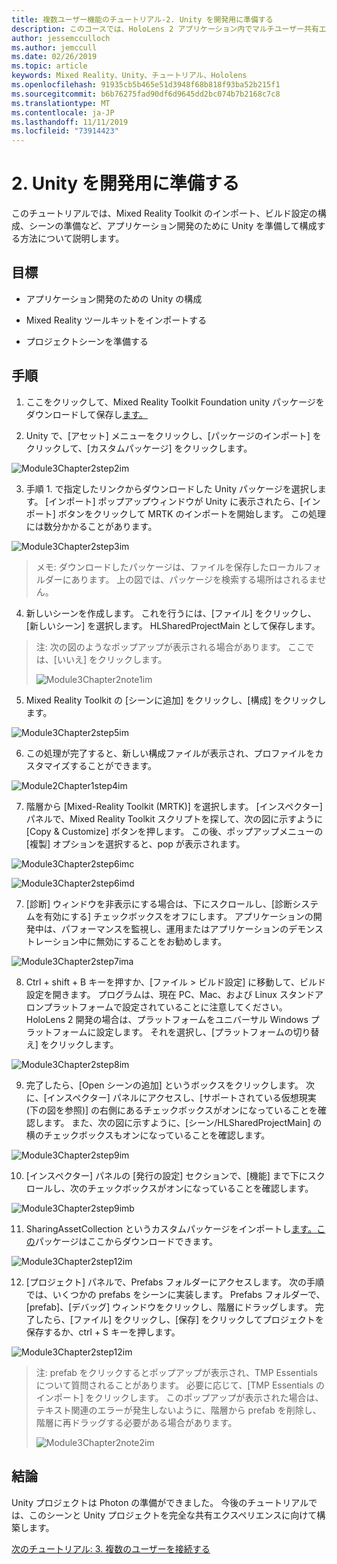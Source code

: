 ```yaml
---
title: 複数ユーザー機能のチュートリアル-2. Unity を開発用に準備する
description: このコースでは、HoloLens 2 アプリケーション内でマルチユーザー共有エクスペリエンスを実装する方法について説明します。
author: jessemcculloch
ms.author: jemccull
ms.date: 02/26/2019
ms.topic: article
keywords: Mixed Reality、Unity、チュートリアル、Hololens
ms.openlocfilehash: 91935cb5b465e51d3948f68b818f93ba52b215f1
ms.sourcegitcommit: b6b76275fad90df6d9645dd2bc074b7b2168c7c8
ms.translationtype: MT
ms.contentlocale: ja-JP
ms.lasthandoff: 11/11/2019
ms.locfileid: "73914423"
---
```

# <a name="2-getting-unity-ready-for-development"></a>2. Unity を開発用に準備する 


このチュートリアルでは、Mixed Reality Toolkit のインポート、ビルド設定の構成、シーンの準備など、アプリケーション開発のために Unity を準備して構成する方法について説明します。

## <a name="objectives"></a>目標

- アプリケーション開発のための Unity の構成

- Mixed Reality ツールキットをインポートする

- プロジェクトシーンを準備する

## <a name="instructions"></a>手順

1. ここをクリックして、Mixed Reality Toolkit Foundation unity パッケージをダウンロードして保存し[ます。](https://github.com/microsoft/MixedRealityToolkit-Unity/releases/download/v2.1.0/Microsoft.MixedReality.Toolkit.Unity.Foundation.2.1.0.unitypackage)

2. Unity で、[アセット] メニューをクリックし、[パッケージのインポート] をクリックして、[カスタムパッケージ] をクリックします。

![Module3Chapter2step2im](images/module3chapter2step2im.PNG)

3. 手順 1. で指定したリンクからダウンロードした Unity パッケージを選択します。 [インポート] ポップアップウィンドウが Unity に表示されたら、[インポート] ボタンをクリックして MRTK のインポートを開始します。 この処理には数分かかることがあります。

![Module3Chapter2step3im](images/module3chapter2step3im.PNG)

> メモ: ダウンロードしたパッケージは、ファイルを保存したローカルフォルダーにあります。 上の図では、パッケージを検索する場所はされるません。

4. 新しいシーンを作成します。 これを行うには、[ファイル] をクリックし、[新しいシーン] を選択します。 HLSharedProjectMain として保存します。

> 注: 次の図のようなポップアップが表示される場合があります。 ここでは、[いいえ] をクリックします。
>
> ![Module3Chapter2note1im](images/module3chapter2note1im.PNG)

5. Mixed Reality Toolkit の [シーンに追加] をクリックし、[構成] をクリックします。

![Module3Chapter2step5im](images/module3chapter2step5im.PNG)

6. この処理が完了すると、新しい構成ファイルが表示され、プロファイルをカスタマイズすることができます。 

![Module2Chapter1step4im](images/Module2Chapter1step4im.PNG)

7. 階層から [Mixed-Reality Toolkit (MRTK)] を選択します。 [インスペクター] パネルで、Mixed Reality Toolkit スクリプトを探して、次の図に示すように [Copy & Customize] ボタンを押します。  この後、ポップアップメニューの [複製] オプションを選択すると、pop が表示されます。

![Module3Chapter2step6imc](images/module3chapter2step6imc.PNG)

![Module3Chapter2step6imd](images/module3chapter2step6imd.PNG)

7. [診断] ウィンドウを非表示にする場合は、下にスクロールし、[診断システムを有効にする] チェックボックスをオフにします。 アプリケーションの開発中は、パフォーマンスを監視し、運用またはアプリケーションのデモンストレーション中に無効にすることをお勧めします。 

![Module3Chapter2step7ima](images/module3chapter2step7ima.PNG)

8. Ctrl + shift + B キーを押すか、[ファイル > ビルド設定] に移動して、ビルド設定を開きます。 プログラムは、現在 PC、Mac、および Linux スタンドアロンプラットフォームで設定されていることに注意してください。 HoloLens 2 開発の場合は、プラットフォームをユニバーサル Windows プラットフォームに設定します。 それを選択し、[プラットフォームの切り替え] をクリックします。

![Module3Chapter2step8im](images/module3chapter2step8im.PNG)

9. 完了したら、[Open シーンの追加] というボックスをクリックします。 次に、[インスペクター] パネルにアクセスし、[サポートされている仮想現実 (下の図を参照)] の右側にあるチェックボックスがオンになっていることを確認します。 また、次の図に示すように、[シーン/HLSharedProjectMain] の横のチェックボックスもオンになっていることを確認します。

![Module3Chapter2step9im](images/module3chapter2step9im.PNG)

10. [インスペクター] パネルの [発行の設定] セクションで、[機能] まで下にスクロールし、次のチェックボックスがオンになっていることを確認します。

![Module3Chapter2step9imb](images/module3chapter2step9imb.PNG)

11. SharingAssetCollection というカスタムパッケージをインポートし[ます。この](https://github.com/microsoft/MixedRealityLearning/releases/tag/development)パッケージはここからダウンロードできます。

![Module3Chapter2step12im](images/module3chapter2step11im.PNG)

12. [プロジェクト] パネルで、Prefabs フォルダーにアクセスします。 次の手順では、いくつかの prefabs をシーンに実装します。 Prefabs フォルダーで、[prefab]、[デバッグ] ウィンドウをクリックし、階層にドラッグします。 完了したら、[ファイル] をクリックし、[保存] をクリックしてプロジェクトを保存するか、ctrl + S キーを押します。

![Module3Chapter2step12im](images/module3chapter2step12im.PNG)

   > 注: prefab をクリックするとポップアップが表示され、TMP Essentials について質問されることがあります。 必要に応じて、[TMP Essentials のインポート] をクリックします。 このポップアップが表示された場合は、テキスト関連のエラーが発生しないように、階層から prefab を削除し、階層に再ドラッグする必要がある場合があります。
   >
>![Module3Chapter2note2im](images/module3chapter2note2im.PNG)


## <a name="congratulations"></a>結論

Unity プロジェクトは Photon の準備ができました。 今後のチュートリアルでは、このシーンと Unity プロジェクトを完全な共有エクスペリエンスに向けて構築します。

[次のチュートリアル: 3. 複数のユーザーを接続する](mrlearning-sharing(photon)-ch3.md)

